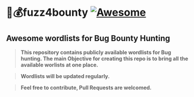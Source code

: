 # 🚀💰fuzz4bounty [![Awesome](https://awesome.re/badge-flat2.svg)](https://awesome.re)
## Awesome wordlists for Bug Bounty Hunting

> **This repository contains publicly available wordlists for Bug hunting. The main Objective for creating this repo is to bring all the available worlists at one place.**

> **Wordlists will be updated regularly.**

> **Feel free to contribute, Pull Requests are welcomed.**
